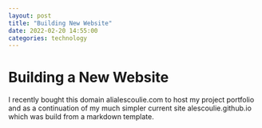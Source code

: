 ```yaml
---
layout: post
title: "Building New Website"
date: 2022-02-20 14:55:00 
categories: technology
---
```


# Building a New Website

I recently bought this domain alialescoulie.com to host my project portfolio and as a continuation of my much simpler current site alescoulie.github.io which was build from a markdown template.

